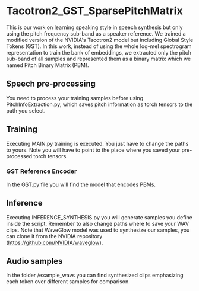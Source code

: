 # Tacotron2_GST_SparsePitchMatrix
This is our work on learning speaking style in speech synthesis but only using the pitch frequency sub-band as a speaker reference. We trained a modified version of the NVIDIA's Tacotron2 model but including Global Style Tokens (GST). In this work, instead of using the whole log-mel spectrogram representation to train the bank of embeddings, we extracted only the pitch sub-band of all samples and represented them as a binary matrix which we named Pitch Binary Matrix (PBM).  

## Speech pre-processing
You need to process your training samples before using PitchInfoExtraction.py, which saves pitch information as torch tensors to the path you select.

## Training
Executing MAIN.py training is executed. You just have to change the paths to yours. Note you will have to point to the place where you saved your pre-processed torch tensors.

### GST Reference Encoder
In the GST.py file you will find the model that encodes PBMs.

## Inference
Executing INFERENCE_SYNTHESIS.py you will generate samples you define inside the script. Remember to also change paths where to save your WAV clips.
Note that WaveGlow model was used to synthesize our samples, you can clone it from the NVIDIA repository (https://github.com/NVIDIA/waveglow).

## Audio samples
In the folder /example_wavs you can find synthesized clips emphasizing each token over different samples for comparison. 
